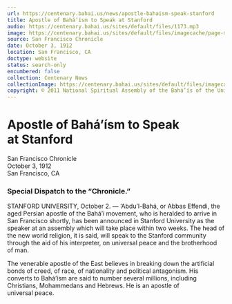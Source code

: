 ```yaml
---
url: https://centenary.bahai.us/news/apostle-bahaism-speak-stanford
title: Apostle of Bahá’ísm to Speak at Stanford
audio: https://centenary.bahai.us/sites/default/files/1173.mp3
image: https://centenary.bahai.us/sites/default/files/imagecache/page-main-image/images/press_clippings/10-03-1912%2CSan%20Franciso%20CHronicle%2Cp12%20col%2001%20Apostle%20of%20Bahaism%20to%20Speak%20at%20Stanford%20%281800%20dpi%29%20-%20001.png
source: San Francisco Chronicle
date: October 3, 1912
location: San Francisco, CA
doctype: website
status: search-only
encumbered: false
collection: Centenary News
collectionImage: https://centenary.bahai.us/sites/default/files/imagecache/theme-image/main_image/abdulbaha-overview-small_0.jpg
copyright: © 2011 National Spiritual Assembly of the Bahá’ís of the United States
---
```



# Apostle of Bahá’ísm to Speak at Stanford

San Francisco Chronicle  
October 3, 1912  
San Francisco, CA  



### Special Dispatch to the “Chronicle.”

STANFORD UNIVERSITY, October 2. — ‘Abdu’l-Bahá, or Abbas Effendi, the aged Persian apostle of the Bahá’í movement, who is heralded to arrive in San Francisco shortly, has been announced in Stanford University as the speaker at an assembly which will take place within two weeks. The head of the new world religion, it is said, will speak to the Stanford community through the aid of his interpreter, on universal peace and the brotherhood of man.

The venerable apostle of the East believes in breaking down the artificial bonds of creed, of race, of nationality and political antagonism. His converts to Bahá’ísm are said to number several millions, including Christians, Mohammedans and Hebrews. He is an apostle of universal peace.